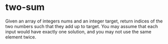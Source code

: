 # two-sum
Given an array of integers nums and an integer target, return indices of the two numbers such that they add up to target.  You may assume that each input would have exactly one solution, and you may not use the same element twice.
